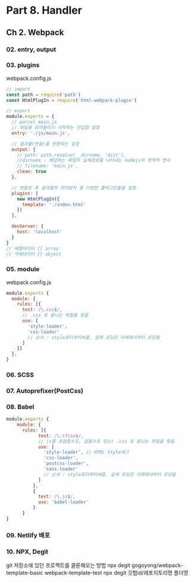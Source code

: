 # Part 8. Handler
## Ch 2. Webpack
### 02. entry, output
### 03. plugins
webpack.config.js
```js
// import
const path = require('path')
const HtmlPlugIn = require('html-webpack-plugin')

// export
module.exports = {
  // parcel main.js
  // 파일을 읽어들이기 시작하는 진입점 설정
  entry: './js/main.js',

  // 결과물(번들)을 반환하는 설정
  output: {
    // path: path.resolve(__dirname, 'dist'),
    //dirname : 해당하는 파일의 실제경로를 나타내는 nodejs의 전역적 변수
    // filename: 'main.js',
    clean: true
  },

  // 번들링 후 결과물의 처리방식 중 다양한 플러그인들을 설정
  plugins: [
    new HtmlPlugIn({
      template: './index.html'
    })
  ],

  devServer: {
    host: 'localhost'
  }
}
// 배열데이터 [] array
// 객체데이터 {} object
```

  ### 05. module
  webpack.config.js

```js
module.exports {
  module: {
    rules: [{
      test: /\.css$/,
      // .css 로 끝나는 파일을 찾음
      use: [
        'style-loader',
        'css-loader'
        // 순서 : style로더부터써줌. 실제 로딩은 아래에서부터 로딩됨
      ]
    }]
  },
}
```

### 06. SCSS
### 07. Autoprefixer(PostCss)
### 08. Babel
```js
module.exports {
    module: {
      rules: [{
            test: /\.s?css$/,
            // (s를 포함할수도, 없을수도 있는) .css 로 끝나는 파일을 찾음
            use: [
              'style-loader', // HTML Style태그
              'css-loader',
              'postcss-loader',
              'sass-loader'
              // 순서 : style로더부터써줌. 실제 로딩은 아래에서부터 로딩됨
            ]
          },
          {
            test: /\.js$/,
            use: 'babel-loader'
          }
      }
}
```
### 09. Netlify 배포
### 10. NPX, Degit
git 저장소에 있던 프로젝트를 클론해오는 방법
npx degit gogoyong/webpack-template-basic webpack-template-test
npx degit 깃헙id/레포지토리명 폴더명


